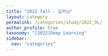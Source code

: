 ```yaml
---
title: "2022 fall - 딥러닝"
layout: category
permalink: /categories/study/2022_DL/
author_profile: true
taxonomy: "[2022]Deep Learning"
sidebar:
  nav: "categories"
---
```

